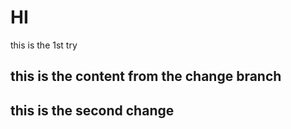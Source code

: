 # HI 
this is the 1st try 

## this is the content from the change branch
## this is the second change
